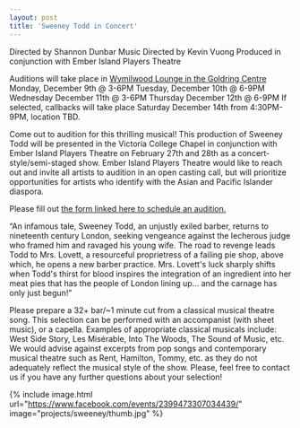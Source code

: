 ```yaml
---
layout: post
title: 'Sweeney Todd in Concert'
---
```

Directed by Shannon Dunbar
Music Directed by Kevin Vuong
Produced in conjunction with Ember Island Players Theatre

Auditions will take place in [Wymilwood Lounge in the Goldring Centre](http://map.utoronto.ca/marker/wymilwood-461)
Monday, December 9th @ 3-6PM
Tuesday, December 10th @ 6-9PM
Wednesday December 11th @ 3-6PM
Thursday December 12th @ 6-9PM
If selected, callbacks will take place Saturday December 14th from 4:30PM-9PM, location TBD.

Come out to audition for this thrilling musical! This production of Sweeney Todd will be presented in the Victoria College Chapel in conjunction with Ember Island Players Theatre on February 27th and 28th as a concert-style/semi-staged show.
Ember Island Players Theatre would like to reach out and invite all artists to audition in an open casting call, but will prioritize opportunities for artists who identify with the Asian and Pacific Islander diaspora.  

Please fill out [the form linked here to schedule an audition.](https://docs.google.com/forms/d/e/1FAIpQLScgHSR7Ucwrc6vlTXc9FLk42b1i6WssGKr_1Tc-mN2lsC5dSw/viewform?fbclid=IwAR2e6p6yreOX0mtON4GgfI3todBM3Ozy3n0ZU2xBqImpG6f6ZvDCutflUzM)

“An infamous tale, Sweeney Todd, an unjustly exiled barber, returns to nineteenth century London, seeking vengeance against the lecherous judge who framed him and ravaged his young wife. The road to revenge leads Todd to Mrs. Lovett, a resourceful proprietress of a failing pie shop, above which, he opens a new barber practice. Mrs. Lovett's luck sharply shifts when Todd's thirst for blood inspires the integration of an ingredient into her meat pies that has the people of London lining up... and the carnage has only just begun!”

Please prepare a 32+ bar/~1 minute cut from a classical musical theatre song. This selection can be performed with an accompanist (with sheet music), or a capella. Examples of appropriate classical musicals include: West Side Story, Les Misérable, Into The Woods, The Sound of Music, etc. We would advise against excerpts from pop songs and contemporary musical theatre such as Rent, Hamilton, Tommy, etc. as they do not adequately reflect the musical style of the show. Please, feel free to contact us if you have any further questions about your selection!


{% include image.html url="https://www.facebook.com/events/2399473307034439/" image="projects/sweeney/thumb.jpg" %}
